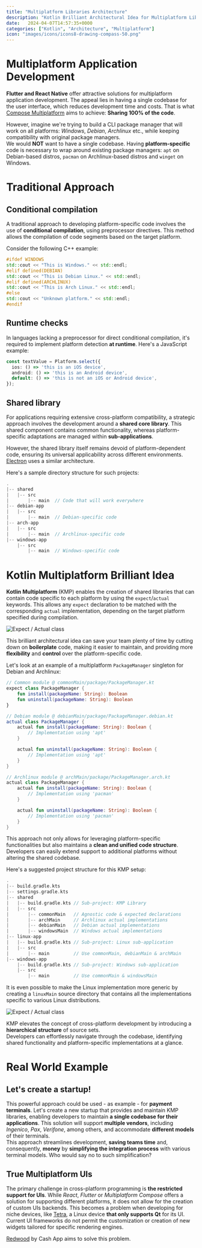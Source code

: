 ```yaml
---
title: "Multiplatform Libraries Architecture"
description: "Kotlin Brilliant Architectural Idea for Multiplatform Libraries"
date: 	2024-04-07T14:57:35+0000
categories: ["Kotlin", "Architecture", "Multiplatform"]
icon: "images/icons/icons8-drawing-compass-50.png"
---
```


# Multiplatform Application Development

**Flutter and React Native** offer attractive solutions for multiplatform application development. The appeal lies in having a single codebase for the user interface, which reduces development time and costs. That is what [Compose Multiplatform](https://www.jetbrains.com/fr-fr/lp/compose-multiplatform/) aims to achieve: **Sharing 100% of the code**.  

However, imagine we're trying to build a CLI package manager that will work on all platforms: *Windows*, *Debian*, *Archlinux* etc., while keeping compatibility with original package managers.  
We would **NOT** want to have a single codebase. Having **platform-specific** code is necessary to wrap around existing package managers: `apt` on Debian-based distros, `pacman` on Archlinux-based distros and `winget` on Windows.

# Traditional Approach

## Conditional compilation

A traditional approach to developing platform-specific code involves the use of **conditional compilation**, using preprocessor directives. This method allows the compilation of code segments based on the target platform.

Consider the following C++ example:

```C++
#ifdef WINDOWS
std::cout << "This is Windows." << std::endl;
#elif defined(DEBIAN)
std::cout << "This is Debian Linux." << std::endl;
#elif defined(ARCHLINUX)
std::cout << "This is Arch Linux." << std::endl;
#else
std::cout << "Unknown platform." << std::endl;
#endif
```

## Runtime checks

In languages lacking a preprocessor for direct conditional compilation, it's required to implement platform detection **at runtime**. Here's a JavaScript example:

```ts
const textValue = Platform.select({
  ios: () => 'this is an iOS device',
  android: () => 'this is an Android device',
  default: () => 'this is not an iOS or Android device',
});
```

## Shared library

For applications requiring extensive cross-platform compatibility, a strategic approach involves the development around a **shared core library**. This shared component contains common functionality, whereas platform-specific adaptations are managed within **sub-applications**.  

However, the shared library itself remains devoid of platform-dependent code, ensuring its universal applicability across different environments. [Electron](https://github.com/electron/electron) uses a similar architecture.

Here's a sample directory structure for such projects:

```kotlin
.
|-- shared
|   |-- src
|       |-- main  // Code that will work everywhere
|-- debian-app
|   |-- src
|       |-- main  // Debian-specific code
|-- arch-app
|   |-- src
|       |-- main  // Archlinux-specific code
|-- windows-app
    |-- src
        |-- main  // Windows-specific code
```

# Kotlin Multiplatform Brilliant Idea

**Kotlin Multiplatform** (KMP) enables the creation of shared libraries that can contain code specific to each platform by using the `expect`/`actual` keywords. This allows any `expect` declaration to be matched with the corresponding `actual` implementation, depending on the target platform specified during compilation.

![Expect / Actual class](images/expect-actual-class.svg)

This brilliant architectural idea can save your team plenty of time by cutting down on **boilerplate** code, making it easier to maintain, and providing more **flexibility** and **control** over the platform-specific code.

Let's look at an example of a multiplatform `PackageManager` singleton for Debian and Archlinux:

```kotlin
// Common module @ commonMain/package/PackageManager.kt
expect class PackageManager {
    fun install(packageName: String): Boolean
    fun uninstall(packageName: String): Boolean
}

// Debian module @ debianMain/package/PackageManager.debian.kt
actual class PackageManager {
    actual fun install(packageName: String): Boolean {
        // Implementation using 'apt'
    }

    actual fun uninstall(packageName: String): Boolean {
        // Implementation using 'apt'
    }
}

// Archlinux module @ archMain/package/PackageManager.arch.kt
actual class PackageManager {
    actual fun install(packageName: String): Boolean {
        // Implementation using 'pacman'
    }

    actual fun uninstall(packageName: String): Boolean {
        // Implementation using 'pacman'
    }
}
```

This approach not only allows for leveraging platform-specific functionalities but also maintains a **clean and unified code structure**. Developers can easily extend support to additional platforms without altering the shared codebase.

Here's a suggested project structure for this KMP setup:

```kotlin
.
|-- build.gradle.kts
|-- settings.gradle.kts
|-- shared
|   |-- build.gradle.kts // Sub-project: KMP Library
|   |-- src
|       |-- commonMain   // Agnostic code & expected declarations 
|       |-- archMain     // Archlinux actual implementations
|       |-- debianMain   // Debian actual implementations
|       |-- windowsMain  // Windows actual implementations
|-- linux-app
|   |-- build.gradle.kts // Sub-project: Linux sub-application
|   |-- src
|       |-- main         // Use commonMain, debianMain & archMain
|-- windows-app
    |-- build.gradle.kts // Sub-project: Windows sub-application
    |-- src
        |-- main         // Use commonMain & windowsMain
```

It is even possible to make the Linux implementation more generic by creating a `linuxMain` source directory that contains all the implementations specific to various Linux distributions.

![Expect / Actual class](images/expect-actual-class2.svg)

KMP elevates the concept of cross-platform development by introducing a **hierarchical structure** of source sets.  
Developers can effortlessly navigate through the codebase, identifying shared functionality and platform-specific implementations at a glance. 

# Real World Example
## Let's create a startup!

This powerful approach could be used - as example - for **payment terminals**. Let's create a new startup that provides and maintain KMP libraries, enabling developers to maintain **a single codebase for their applications**. This solution will support **multiple vendors**, including *Ingenico*, *Pax*, *Verifone*, among others, and accommodate **different models** of their terminals.  
This approach streamlines development, **saving teams time** and, consequently, **money** by **simplifying the integration process** with various terminal models. Who would say no to such simplification?

## True Multiplatform UIs

The primary challenge in cross-platform programming is **the restricted support for UIs**. While *React*, *Flutter* or *Multiplatform Compose* offers a solution for supporting different platforms, it does not allow for the creation of custom UIs backends. This becomes a problem when developing for niche devices, like [Tetra](https://ingenico.com/en/products-services/payment-terminals/tetra), a Linux device **that only supports Qt** for its UI. Current UI frameworks do not permit the customization or creation of new widgets tailored for specific rendering engines.

[Redwood](https://github.com/cashapp/redwood) by Cash App aims to solve this problem.
